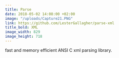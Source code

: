 ```yaml
---
title: Parse
date: 2018-05-02 14:08:00 +02:00
image: "/uploads/Capture21.PNG"
link: https://github.com/LesterGallagher/parse-xml
title_bold: XML
image_width: 829
image_height: 718
---
```


fast and memory efficient ANSI C xml parsing library.